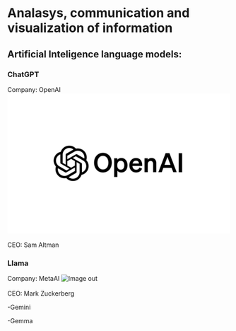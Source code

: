 # Analasys, communication and visualization of information

## Artificial Inteligence language models:

### ChatGPT
Company: OpenAI
![image out](/imagens/OpenAI.png)

CEO: Sam Altman

<h3> Llama </h3>
Company: MetaAI
<img src="imagens/MetaAI.png" alt="Image out">
<br><br>
CEO: Mark Zuckerberg

-Gemini

-Gemma
